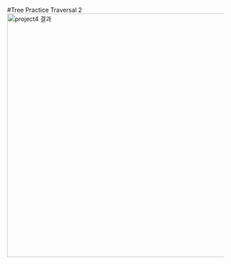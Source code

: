 #Tree Practice Traversal 2
<img width="567" alt="project4 결과" src="https://github.com/romians/C-homework4/assets/129321542/9fb2120c-d8fd-4abe-ac2e-5722f220f509">
